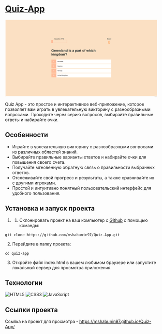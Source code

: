 # [Quiz-App](https://mshabunin97.github.io/Quiz-App/)

![Quiz](img/Quiz-app.png)

Quiz App - это простое и интерактивное веб-приложение, которое позволяет вам играть в увлекательную викторину с разнообразными вопросами. Проходите через серию вопросов, выбирайте правильные ответы и набирайте очки. 

## Особенности 
* Играйте в увлекательную викторину с разнообразными вопросами из различных областей знаний.
* Выбирайте правильные варианты ответов и набирайте очки для повышения своего счета.
* Получайте мгновенную обратную связь о правильности выбранных ответов.
* Отслеживайте свой прогресс и результаты, а также сравнивайте их с другими игроками.
* Простой и интуитивно понятный пользовательский интерфейс для удобного пользования.

## Установка и запуск проекта

1. 1. Склонировать проект на ваш компьютер с [Github](https://github.com/mshabunin97/Quiz-App) с помощью команды:
```
git clone https://github.com/mshabunin97/Quiz-App.git
```
2. Перейдите в папку проекта:
```
cd quiz-app
```
3. Откройте файл index.html в вашем любимом браузере или запустите локальный сервер для просмотра приложения.

## Технологии

![HTML5](https://img.shields.io/badge/-HTML5-e34f26?logo=html5&logoColor=white)
![CSS3](https://img.shields.io/badge/-CSS3-1572b6?logo=css3&logoColor=white)
![JavaScript](https://img.shields.io/badge/-JavaScript-f7df1e?logo=javaScript&logoColor=black)


## Ссылки проекта

Ссылка на проект для просмотра - https://mshabunin97.github.io/Quiz-App/

